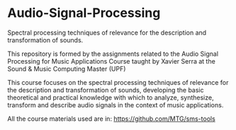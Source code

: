 # Audio-Signal-Processing
Spectral processing techniques of relevance for the description and transformation of sounds.

This repository is formed by the assignments related to the Audio Signal Processing for Music Applications Course taught by Xavier Serra at the Sound & Music Computing Master (UPF)

This course focuses on the spectral processing techniques of relevance for the description and transformation of sounds, developing the basic theoretical and practical knowledge with which to analyze, synthesize, transform and describe audio signals in the context of music applications.

All the course materials used are in: https://github.com/MTG/sms-tools
